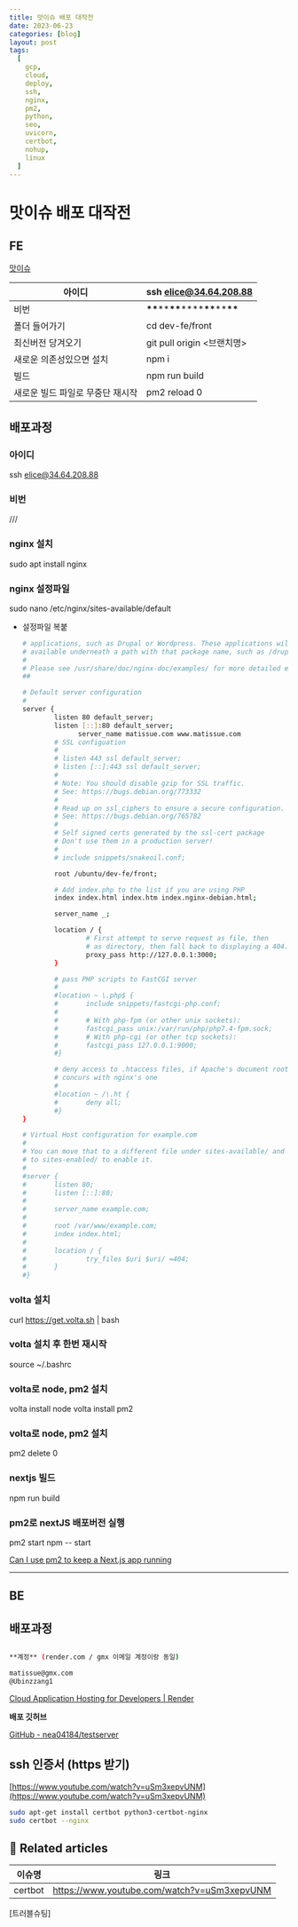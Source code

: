 ```yaml
---
title: 맛이슈 배포 대작전
date: 2023-06-23
categories: [blog]
layout: post
tags:
  [
    gcp,
    cloud,
    deploy,
    ssh,
    nginx,
    pm2,
    python,
    seo,
    uvicorn,
    certbot,
    nohup,
    linux
  ]
---
```


# 맛이슈 배포 대작전

## FE

[맛이슈](https://www.matissue.com/)

| 아이디                           | ssh elice@34.64.208.88                           |
| -------------------------------- | ------------------------------------------------ |
| 비번                             | **\*\***\*\***\*\***\*\*\*\***\*\***\*\***\*\*** |
| 폴더 들어가기                    | cd dev-fe/front                                  |
| 최신버전 당겨오기                | git pull origin <브랜치명>                       |
| 새로운 의존성있으면 설치         | npm i                                            |
| 빌드                             | npm run build                                    |
| 새로운 빌드 파일로 무중단 재시작 | pm2 reload 0                                     |

## 배포과정

### 아이디

ssh elice@34.64.208.88

### 비번

///

### nginx 설치

sudo apt install nginx

### nginx 설정파일

sudo nano /etc/nginx/sites-available/default

- 설정파일 복붙

  ```bash
  # applications, such as Drupal or Wordpress. These applications will be made
  # available underneath a path with that package name, such as /drupal8.
  #
  # Please see /usr/share/doc/nginx-doc/examples/ for more detailed examples.
  ##

  # Default server configuration
  #
  server {
          listen 80 default_server;
          listen [::]:80 default_server;
  				server_name matissue.com www.matissue.com
          # SSL configuation
          #
          # listen 443 ssl default_server;
          # listen [::]:443 ssl default_server;
          #
          # Note: You should disable gzip for SSL traffic.
          # See: https://bugs.debian.org/773332
          #
          # Read up on ssl_ciphers to ensure a secure configuration.
          # See: https://bugs.debian.org/765782
          #
          # Self signed certs generated by the ssl-cert package
          # Don't use them in a production server!
          #
          # include snippets/snakeoil.conf;

          root /ubuntu/dev-fe/front;

          # Add index.php to the list if you are using PHP
          index index.html index.htm index.nginx-debian.html;

          server_name _;

          location / {
                  # First attempt to serve request as file, then
                  # as directory, then fall back to displaying a 404.
                  proxy_pass http://127.0.0.1:3000;
          }

          # pass PHP scripts to FastCGI server
          #
          #location ~ \.php$ {
          #       include snippets/fastcgi-php.conf;
          #
          #       # With php-fpm (or other unix sockets):
          #       fastcgi_pass unix:/var/run/php/php7.4-fpm.sock;
          #       # With php-cgi (or other tcp sockets):
          #       fastcgi_pass 127.0.0.1:9000;
          #}

          # deny access to .htaccess files, if Apache's document root
          # concurs with nginx's one
          #
          #location ~ /\.ht {
          #       deny all;
          #}
  }

  # Virtual Host configuration for example.com
  #
  # You can move that to a different file under sites-available/ and symlink that
  # to sites-enabled/ to enable it.
  #
  #server {
  #       listen 80;
  #       listen [::]:80;
  #
  #       server_name example.com;
  #
  #       root /var/www/example.com;
  #       index index.html;
  #
  #       location / {
  #               try_files $uri $uri/ =404;
  #       }
  #}

  ```

### volta 설치

curl https://get.volta.sh | bash

### volta 설치 후 한번 재시작

source ~/.bashrc

### volta로 node, pm2 설치

volta install node
volta install pm2

### volta로 node, pm2 설치

pm2 delete 0

### nextjs 빌드

npm run build

### pm2로 nextJS 배포버전 실행

pm2 start npm -- start

[Can I use pm2 to keep a Next.js app running](https://stackoverflow.com/questions/70352826/can-i-use-pm2-to-keep-a-next-js-app-running/76319287#76319287)

---

## BE

## 배포과정

```bash

**계정** (render.com / gmx 이메일 계정이랑 동일)

matissue@gmx.com
@Ubinzzang1
```

[Cloud Application Hosting for Developers | Render](https://render.com/)

**배포 깃허브**

[GitHub - nea04184/testserver](https://github.com/nea04184/testserver)

## ssh 인증서 (https 받기)

[https://www.youtube.com/watch?v=uSm3xepvUNM](https://www.youtube.com/watch?v=uSm3xepvUNM)

```bash
sudo apt-get install certbot python3-certbot-nginx
sudo certbot --nginx
```

## 📎 Related articles

| 이슈명  | 링크                                        |
| ------- | ------------------------------------------- |
| certbot | https://www.youtube.com/watch?v=uSm3xepvUNM |

[트러블슈팅]
